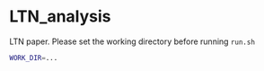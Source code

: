# LTN_analysis
LTN paper.
Please set the working directory before running `run.sh`
```bash
WORK_DIR=...
```
